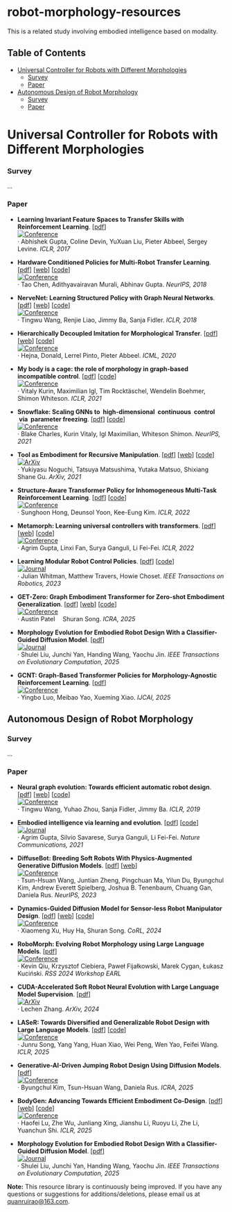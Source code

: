 # robot-morphology-resources  

This is a related study involving embodied intelligence based on modality.  

## Table of Contents  
- [Universal Controller for Robots with Different Morphologies](#universal-controller-for-robots-with-different-morphologies)  
  - [Survey](#survey)  
  - [Paper](#paper)  
- [Autonomous Design of Robot Morphology](#autonomous-design-of-robot-morphology)  
  - [Survey](#survey-1)  
  - [Paper](#paper-1)  

# Universal Controller for Robots with Different Morphologies



### Survey  
...  


### Paper  
- **Learning Invariant Feature Spaces to Transfer Skills with Reinforcement Learning**. [[pdf](https://arxiv.org/pdf/1703.02949)]  
  [![Conference](https://img.shields.io/badge/Conference-ICLR-green)](https://iclr.cc/)  
  · Abhishek Gupta, Coline Devin, YuXuan Liu, Pieter Abbeel, Sergey Levine. *ICLR, 2017*  

- **Hardware Conditioned Policies for Multi-Robot Transfer Learning**. [[pdf](https://arxiv.org/pdf/1811.09864)]  [[web](https://sites.google.com/view/robot-transfer-hcp)]  [[code](https://github.com/taochenshh/hcp)]  
  [![Conference](https://img.shields.io/badge/Conference-NeurIPS-green)](https://neurips.cc/)  
  · Tao Chen, Adithyavairavan Murali, Abhinav Gupta. *NeurIPS, 2018*  



- **NerveNet: Learning Structured Policy with Graph Neural Networks**. [[pdf](https://openreview.net/pdf?id=S1sqHMZCb)] [[web](https://www.cs.toronto.edu/~tingwuwang/nervenet.html)] [[code](https://github.com/WilsonWangTHU/NerveNet)]  
  [![Conference](https://img.shields.io/badge/Conference-ICLR-green)](https://iclr.cc/)  
  · Tingwu Wang, Renjie Liao, Jimmy Ba, Sanja Fidler. *ICLR, 2018*  


- **Hierarchically Decoupled Imitation for Morphological Transfer**. [[pdf](https://proceedings.mlr.press/v119/hejna20a/hejna20a.pdf)] [[web](https://sites.google.com/berkeley.edu/morphology-transfer)] [[code](https://github.com/jhejna/hierarchical_morphology_transfer)]  
  [![Conference](https://img.shields.io/badge/Conference-ICML-green)](https://icml.cc/)  
  · Hejna, Donald, Lerrel Pinto, Pieter Abbeel. *ICML, 2020*  

 - **My body is a cage: the role of morphology in graph-based incompatible control**. [[pdf](https://openreview.net/pdf?id=N3zUDGN5lO)] [[code](https://github.com/yobibyte/amorpheus?tab=readme-ov-file)]  
  [![Conference](https://img.shields.io/badge/Conference-ICLR-green)](https://iclr.cc/)   
  · Vitaly Kurin, Maximilian Igl, Tim Rocktäschel, Wendelin Boehmer, Shimon Whiteson. *ICLR, 2021*

- **Snowflake: Scaling GNNs to  high-dimensional  continuous  control  via  parameter freezing**. [[pdf](https://openreview.net/pdf?id=REjT_c1Eejk)] [[code](https://github.com/thecharlieblake/snowflake)]  
  [![Conference](https://img.shields.io/badge/Conference-NeurIPS-green)](https://neurips.cc/)  
  · Blake Charles, Kurin Vitaly, Igl Maximilian, Whiteson Shimon. *NeurIPS, 2021*

- **Tool as Embodiment for Recursive Manipulation**. [[pdf](https://arxiv.org/pdf/2112.00359)] [[web](https://sites.google.com/view/recursivemanipulation)] [[code](https://anonymous.4open.science/r/tae-412B/README.md)]  
  [![ArXiv](https://img.shields.io/badge/ArXiv-2112.00359-red)](https://arxiv.org/abs/2112.00359)  
  · Yukiyasu Noguchi, Tatsuya Matsushima, Yutaka Matsuo, Shixiang Shane Gu. *ArXiv, 2021*


 - **Structure-Aware Transformer Policy for Inhomogeneous Multi-Task Reinforcement Learning**. [[pdf](https://openreview.net/pdf?id=fy_XRVHqly)] [[code](https://github.com/sunghoonhong/SWAT)]  
  [![Conference](https://img.shields.io/badge/Conference-ICLR-green)](https://iclr.cc/)   
  · Sunghoon Hong, Deunsol Yoon, Kee-Eung Kim. *ICLR, 2022*

 - **Metamorph: Learning universal controllers with transformers**. [[pdf](https://openreview.net/pdf/7ef00fd81bdb696532e182f6073e6e6d9cb15e98.pdf)] [[web](https://metamorph-iclr.github.io/site/)] [[code](https://github.com/agrimgupta92/metamorph)]  
  [![Conference](https://img.shields.io/badge/Conference-ICLR-green)](https://iclr.cc/)   
  · Agrim Gupta, Linxi Fan, Surya Ganguli, Li Fei-Fei. *ICLR, 2022* 

 - **Learning Modular Robot Control Policies**. [[pdf](https://arxiv.org/pdf/2105.10049)] [[code](https://github.com/WilsonWangTHU/neural_graph_evolution)]  
  [![Journal](https://img.shields.io/badge/Journal-IEEE_Transactions_on_Robotics-blue)](https://ieeexplore.ieee.org/xpl/RecentIssue.jsp?punumber=8860)  
  · Julian Whitman, Matthew Travers, Howie Choset. *IEEE Transactions on Robotics, 2023*

 - **GET-Zero: Graph Embodiment Transformer for Zero-shot Embodiment Generalization**. [[pdf](https://arxiv.org/pdf/2407.15002)] [[web](https://get-zero-paper.github.io/)] [[code](https://github.com/real-stanford/get_zero)]    
  [![Conference](https://img.shields.io/badge/Conference-ICRA-green)](https://www.ieee-ras.org/conferences-workshops/fully-sponsored/icra)    
  · Austin Patel  Shuran Song. *ICRA, 2025* 

 - **Morphology Evolution for Embodied Robot Design With a Classifier-Guided Diffusion Model**. [[pdf](https://ieeexplore.ieee.org/document/11003187J)]   
  [![Journal](https://img.shields.io/badge/Journal-IEEE_Transactions_on_Evolutionary_Computation-blue)](https://ieeexplore.ieee.org/xpl/RecentIssue.jsp?punumber=4235)    
  · Shulei Liu, Junchi Yan, Handing Wang, Yaochu Jin. *IEEE Transactions on Evolutionary Computation, 2025*

 - **GCNT: Graph-Based Transformer Policies for Morphology-Agnostic Reinforcement Learning**. [[pdf](https://arxiv.org/abs/2505.15211)]   
  [![Conference](https://img.shields.io/badge/Conference-IJCAI-green)](https://2025.ijcai.org/)    
  · Yingbo Luo, Meibao Yao, Xueming Xiao. *IJCAI, 2025*

## Autonomous Design of Robot Morphology



### Survey  
...  


### Paper  


 - **Neural graph evolution: Towards efficient automatic robot design**. [[pdf](https://arxiv.org/pdf/1906.05370)] [[web](https://www.cs.toronto.edu/~henryzhou/NGE_website/)] [[code](https://github.com/WilsonWangTHU/neural_graph_evolution)]  
  [![Conference](https://img.shields.io/badge/Conference-ICLR-green)](https://iclr.cc/)   
  · Tingwu Wang, Yuhao Zhou, Sanja Fidler, Jimmy Ba. *ICLR, 2019*


 - **Embodied intelligence via learning and evolution**. [[pdf](https://www.nature.com/articles/s41467-021-25874-z.pdf)] [[code](https://github.com/agrimgupta92/derl)]   
  [![Journal](https://img.shields.io/badge/Journal-Nature_Communications-blue)](https://www.nature.com/ncomms/)      
  · Agrim Gupta, Silvio Savarese, Surya Ganguli, Li Fei-Fei. *Nature Communications, 2021*


 - **DiffuseBot: Breeding Soft Robots With Physics-Augmented Generative Diffusion Models**. [[pdf](https://arxiv.org/pdf/2311.17053)] [[web](https://diffusebot.github.io/)]   
   [![Conference](https://img.shields.io/badge/Conference-NeurIPS-green)](https://neurips.cc/)    
  · Tsun-Hsuan Wang, Juntian Zheng, Pingchuan Ma, Yilun Du, Byungchul Kim, Andrew Everett Spielberg, Joshua B. Tenenbaum, Chuang Gan, Daniela Rus. *NeurIPS, 2023*

 - **Dynamics-Guided Diffusion Model for Sensor-less Robot Manipulator Design**. [[pdf](https://arxiv.org/pdf/2402.15038)] [[web](https://dgdm-robot.github.io/)] [[code](https://github.com/real-stanford/dgdm)]  
  [![Conference](https://img.shields.io/badge/Conference-CoRL-green)](https://www.corl.org/)   
  · Xiaomeng Xu, Huy Ha, Shuran Song. *CoRL, 2024* 

 - **RoboMorph: Evolving Robot Morphology using Large Language Models**. [[pdf](https://openreview.net/pdf?id=pvqj1S08Rd)]  
  [![Conference](https://img.shields.io/badge/Conference-RSS-green)](https://earl.robot-learning.net/)     
  · Kevin Qiu, Krzysztof Ciebiera, Paweł Fijałkowski, Marek Cygan, Łukasz Kuciński. *RSS 2024 Workshop EARL*

- **CUDA-Accelerated Soft Robot Neural Evolution with Large Language Model Supervision**. [[pdf](https://arxiv.org/pdf/2405.00698)]  
  [![ArXiv](https://img.shields.io/badge/ArXiv-2405.00698-red)](https://arxiv.org/pdf/2405.00698)  
  · Lechen Zhang. *ArXiv, 2024*  

 - **LASeR: Towards Diversified and Generalizable Robot Design with Large Language Models**. [[pdf](https://openreview.net/pdf?id=7mlvOHL6qJ)] [[code](https://github.com/WoodySJR/LASeR)]  
  [![Conference](https://img.shields.io/badge/Conference-ICLR-green)](https://iclr.cc/)   
  · Junru Song, Yang Yang, Huan Xiao, Wei Peng, Wen Yao, Feifei Wang. *ICLR, 2025*

 - **Generative-AI-Driven Jumping Robot Design Using Diffusion Models**. [[pdf](https://bc-kim.github.io/assets/Publications/ICRA__Generative_AI_Driven_Jumping_Robot_Design_Using_Diffusion_Models.pdf)]  
  [![Conference](https://img.shields.io/badge/Conference-ICRA-green)](https://www.ieee-ras.org/conferences-workshops/fully-sponsored/icra)    
  · Byungchul Kim, Tsun-Hsuan Wang, Daniela Rus. *ICRA, 2025*

 - **BodyGen: Advancing Towards Efficient Embodiment Co-Design**. [[pdf](https://openreview.net/pdf?id=cTR17xl89h)] [[web](https://genesisorigin.github.io/)] [[code](https://github.com/Josh00-Lu/BodyGen)]  
  [![Conference](https://img.shields.io/badge/Conference-ICLR-green)](https://iclr.cc/)   
  · Haofei Lu, Zhe Wu, Junliang Xing, Jianshu Li, Ruoyu Li, Zhe Li, Yuanchun Shi. *ICLR, 2025*

 - **Morphology Evolution for Embodied Robot Design With a Classifier-Guided Diffusion Model**. [[pdf](https://ieeexplore.ieee.org/document/11003187J)]   
  [![Journal](https://img.shields.io/badge/Journal-IEEE_Transactions_on_Evolutionary_Computation-blue)](https://ieeexplore.ieee.org/xpl/RecentIssue.jsp?punumber=4235)    
  · Shulei Liu, Junchi Yan, Handing Wang, Yaochu Jin. *IEEE Transactions on Evolutionary Computation, 2025*




**Note:** This resource library is continuously being improved. If you have any questions or suggestions for additions/deletions, please email us at quanruirao@163.com.  
